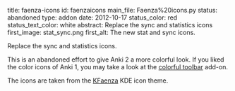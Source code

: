 title: faenza-icons
id: faenzaicons
main_file: Faenza%20icons.py
status: abandoned
type: addon
date: 2012-10-17
status_color: red
status_text_color: white
abstract: Replace the sync and statistics icons
first_image: stat_sync.png
first_alt: The new stat and sync icons.

Replace the sync and statistics icons.

This is an abandoned effort to give Anki 2 a more colorful look. If
you liked the color icons of Anki 1, you may take a look at the
[colorful toolbar](Colorful%20toolbar.html) add-on.

The icons are taken from the
[KFaenza](http://opendesktop.org/content/show.php?content=143890) KDE
icon theme.

